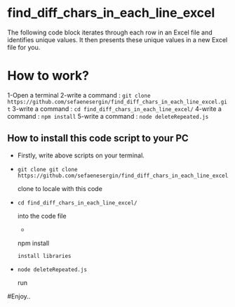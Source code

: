 # find_diff_chars_in_each_line_excel
The following code block iterates through each row in an Excel file and identifies unique values. It then presents these unique values in a new Excel file for you.


# How to work?

1-Open a terminal
2-write a command : `git clone https://github.com/sefaenesergin/find_diff_chars_in_each_line_excel.git`
3-write a command : `cd find_diff_chars_in_each_line_excel/`
4-write a command : `npm install`
5-write a command : `node deleteRepeated.js`


## How to install this code script to your PC

- Firstly, write above scripts on your terminal.
- ```shell 
  git clone git clone https://github.com/sefaenesergin/find_diff_chars_in_each_line_excel.git
  ``` 
  clone to locale with this code
- ```shell
  cd find_diff_chars_in_each_line_excel/
  ```
  into the code file
  - ```shell
  npm install  
  ```
  install libraries
- ```shell
  node deleteRepeated.js 
  ```
  run

#Enjoy..
